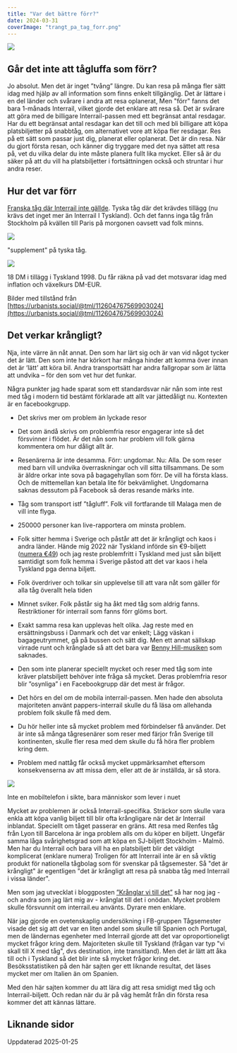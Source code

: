 ```yaml
---
title: "Var det bättre förr?"
date: 2024-03-31
coverImage: "trangt_pa_tag_forr.png"
---
```


![](images/var-det-battre-forr_1.png?w=500)

## Går det inte att tågluffa som förr?

Jo absolut. Men det är inget ”tvång” längre. Du kan resa på många fler sätt idag med hjälp av all information som finns enkelt tillgänglig. Det är lättare i en del länder och svårare i andra att resa oplanerat, Men "förr" fanns det bara 1-månads Interrail, vilket gjorde det enklare att resa så. Det är svårare att göra med de billigare Interrail-passen med ett begränsat antal resdagar. Har du ett begränsat antal resdagar kan det till och med bli billigare att köpa platsbiljetter på snabbtåg, om alternativet vore att köpa fler resdagar. Res på ett sätt som passar just dig, planerat eller oplanerat. Det är din resa. När du gjort första resan, och känner dig tryggare med det nya sättet att resa på, vet du vilka delar du inte måste planera fullt lika mycket. Eller så är du säker på att du vill ha platsbiljetter i fortsättningen också och struntar i hur andra reser.

## Hur det var förr

[Franska tåg där Interrail inte gällde](https://www.theguardian.com/travel/2022/mar/09/rail-route-of-the-month-paris-marseille-50-years-after-interrail-began). Tyska tåg där det krävdes tillägg (nu krävs det inget mer än Interrail I Tyskland). Och det fanns inga tåg från Stockholm på kvällen till Paris på morgonen oavsett vad folk minns.

 

![](images/var-det-battre-forr_3.jpeg?w=1024)

<figcaption>

"supplement" på tyska tåg.

</figcaption>

 

 

![](images/var-det-battre-forr_4.jpeg?w=1024)

<figcaption>

18 DM i tillägg i Tyskland 1998. Du får räkna på vad det motsvarar idag med inflation och växelkurs DM-EUR.

</figcaption>

 

Bilder med tillstånd från [https://urbanists.social/@tml/112604767569903024](https://urbanists.social/@tml/112604767569903024)

## Det verkar krångligt?

Nja, inte värre än nåt annat. Den som har lärt sig och är van vid något tycker det är lätt. Den som inte har körkort har många hinder att komma över innan det är ‘lätt’ att köra bil. Andra transportsätt har andra fallgropar som är lätta att undvika – för den som vet hur det funkar.

Några punkter jag hade sparat som ett standardsvar när nån som inte rest med tåg i modern tid bestämt förklarade att allt var jättedåligt nu. Kontexten är en facebookgrupp.

- Det skrivs mer om problem än lyckade resor

- Det som ändå skrivs om problemfria resor engagerar inte så det försvinner i flödet. Är det nån som har problem vill folk gärna kommentera om hur dåligt allt är.

- Resenärerna är inte desamma. Förr: ungdomar. Nu: Alla. De som reser med barn vill undvika överraskningar och vill sitta tillsammans. De som är äldre orkar inte sova på bagagehyllan som förr. De vill ha första klass. Och de mittemellan kan betala lite för bekvämlighet. Ungdomarna saknas dessutom på Facebook så deras resande märks inte.

- Tåg som transport istf ”tågluff”. Folk vill fortfarande till Malaga men de vill inte flyga.

- 250000 personer kan live-rapportera om minsta problem.

- Folk sitter hemma i Sverige och påstår att det är krångligt och kaos i andra länder. Hände mig 2022 när Tyskland införde sin €9-biljett ([numera €49](https://www.trainfo.eu/deutschland-ticket/)) och jag reste problemfritt i Tyskland med just sån biljett samtidigt som folk hemma i Sverige påstod att det var kaos i hela Tyskland pga denna biljett.

- Folk överdriver och tolkar sin upplevelse till att vara nåt som gäller för alla tåg överallt hela tiden

- Minnet sviker. Folk påstår sig ha åkt med tåg som aldrig fanns. Restriktioner för interrail som fanns förr glöms bort.

- Exakt samma resa kan upplevas helt olika. Jag reste med en ersättningsbuss i Danmark och det var enkelt; Lägg väskan i bagageutrymmet, gå på bussen och sätt dig. Men ett annat sällskap virrade runt och krånglade så att det bara var [Benny Hill-musiken](https://www.youtube.com/watch?v=NsICCjOQ3Dg) som saknades.

- Den som inte planerar speciellt mycket och reser med tåg som inte kräver platsbiljett behöver inte fråga så mycket. Deras problemfria resor blir ”osynliga” i en Facebookgrupp där det mest är frågor.

- Det hörs en del om de mobila interrail-passen. Men hade den absoluta majoriteten använt pappers-interrail skulle du få läsa om allehanda problem folk skulle få med dem.

- Du hör heller inte så mycket problem med förbindelser få använder. Det är inte så många tågresenärer som reser med färjor från Sverige till kontinenten, skulle fler resa med dem skulle du få höra fler problem kring dem.

- Problem med nattåg får också mycket uppmärksamhet eftersom konsekvenserna av att missa dem, eller att de är inställda, är så stora.

 

![](images/var-det-battre-forr_2.png?w=633)

<figcaption>

Inte en mobiltelefon i sikte, bara människor som lever i nuet

</figcaption>

 

Mycket av problemen är också Interrail-specifika. Sträckor som skulle vara enkla att köpa vanlig biljett till blir ofta krångligare när det är Interrail inblandat. Speciellt om tåget passerar en gräns. Att resa med Renfes tåg från Lyon till Barcelona är inga problem alls om du köper en biljett. Ungefär samma låga svårighetsgrad som att köpa en SJ-biljett Stockholm - Malmö. Men har du Interrail och bara vill ha en platsbiljett blir det väldigt komplicerat (enklare numera) Troligen för att Interrail inte är en så viktig produkt för nationella tågbolag som för svenskar på tågsemester. Så "det är krångligt" är egentligen "det är krångligt att resa på snabba tåg med Interrail i vissa länder".

Men som jag utvecklat i bloggposten [”Krånglar vi till det”](https://www.trainfo.eu/2024/08/13/kranglar-vi-till-det/) så har nog jag - och andra som jag lärt mig av - krånglat till det i onödan. Mycket problem skulle försvunnit om interrail.eu använts. Dyrare men enklare.

När jag gjorde en ovetenskaplig undersökning i FB-gruppen Tågsemester visade det sig att det var en liten andel som skulle till Spanien och Portugal, men de ländernas egenheter med Interrail gjorde att det var oproportioneligt mycket frågor kring dem. Majoriteten skulle till Tyskland (frågan var typ "vi skall till X med tåg", dvs destination, inte transitland). Men det är lätt att åka till och i Tyskland så det blir inte så mycket frågor kring det. Besöksstatistiken på den här sajten ger ett liknande resultat, det läses mycket mer om Italien än om Spanien.

Med den här sajten kommer du att lära dig att resa smidigt med tåg och Interrail-biljett. Och redan när du är på väg hemåt från din första resa kommer det att kännas lättare.

## Liknande sidor

Uppdaterad 2025-01-25
